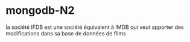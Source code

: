 # mongodb-N2
la société IFDB est une société équivalent à IMDB qui veut apporter des modifications dans sa base de données de films
